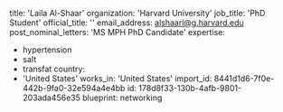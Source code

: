 title: 'Laila Al-Shaar'
organization: 'Harvard University'
job_title: 'PhD Student'
official_title: ''
email_address: alshaarl@g.harvard.edu
post_nominal_letters: 'MS MPH PhD Candidate'
expertise:
  - hypertension
  - salt
  - transfat
country:
  - 'United States'
works_in: 'United States'
import_id: 8441d1d6-7f0e-442b-9fa0-32e594a4e4bb
id: 178d8f33-130b-4afb-9801-203ada456e35
blueprint: networking
